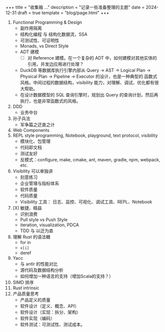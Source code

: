 +++
title = "收集箱 ..."
description = "记录一些准备整理的主题"
date = 2024-12-31 
draft = true
template = "blog/page.html"
+++

1. Functional Programming & Design
   - 副作用隔离
   - 结构化编程 与 结构化数据流，SSA
   - 可测试性、可证明性
   - Monads, vs Direct Style
   - ADT 建模 
     - [ ] 对 Reference 建模。在一个复杂的 ADT 中，如何建模对其他实体的引用，并发边应用进行处理？ 
   - DuckDB 等数据库执行引擎内部从 Query -> AST -> Logical Plan -> Physical Plan -> Pipeline -> Executor 的设计，也是一种典型的
     函数式风格。中间过程的数据结构，visibility 能力，对理解、调试、优化都有很大帮助。
   - 在设计数据模型的 SQL 查询引擎时，规划出 Query 的查询计划，然后再执行，也是非常函数式的风格。
2. DDD
   - 业务中台
3. 孙子兵法
   - 军争篇之迂直之计
4. Web Components
5. REPL style programming, Notebook, playground, text protocol, visibility
   - 模块化、包管理
   - 代码即文档
   - 测试友好
   - 反模式：configure, make, cmake, ant, maven, gradle, npm, webpack, etc.
6. Visibility 可以单独讲
   - 刻意练习
   - 企业管理与指标体系
   - 软件质量
   - 代码质量
   - Visibility 工具： 日志、监控、可视化、调试工具、REPL、Notebook
7. [X] 敏捷、精益
   - 识别浪费
   - Pull style vs Push Style
   - iteration, visualization, PDCA
   - TDD 与 以迂为直
8. 理解 Rust 的语法糖
   - for in 
   - `x[i]`
   - deref
9. Yacc
   - 与 antlr 的性能对比
   - 源代码及数据结构分析
   - 如何增加一种语言的支持（增加Scala的支持？）
10. SIMD 排序
11. Rust intrinsic
12. 产品质量思考
    - 产品定义的质量
    - 软件设计（定义、概念、API）
    - 软件设计（实现：拆分、架构）
    - 软件实现（编码）
    - 软件测试：可测试性、测试成本。